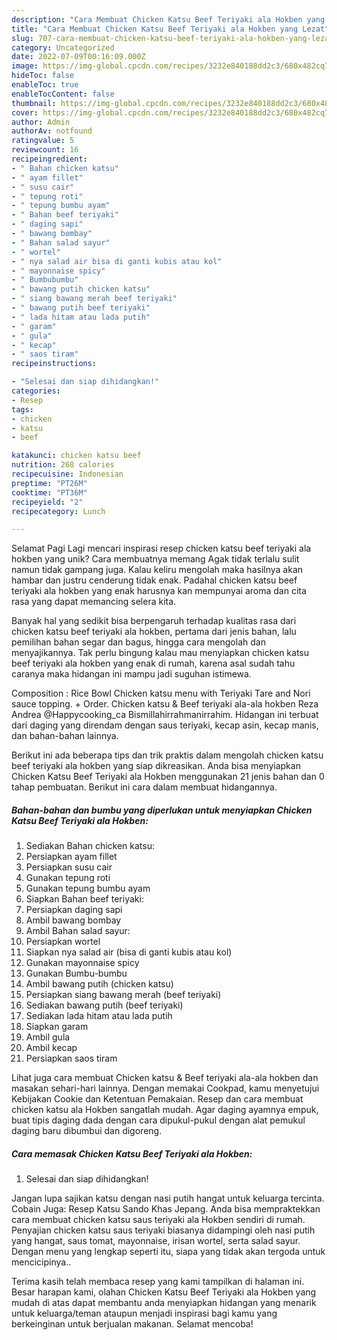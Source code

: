```yaml
---
description: "Cara Membuat Chicken Katsu Beef Teriyaki ala Hokben yang Lezat"
title: "Cara Membuat Chicken Katsu Beef Teriyaki ala Hokben yang Lezat"
slug: 707-cara-membuat-chicken-katsu-beef-teriyaki-ala-hokben-yang-lezat
category: Uncategorized
date: 2022-07-09T00:16:09.000Z
image: https://img-global.cpcdn.com/recipes/3232e840188dd2c3/680x482cq70/chicken-katsu-beef-teriyaki-ala-hokben-foto-resep-utama.jpg
hideToc: false
enableToc: true
enableTocContent: false
thumbnail: https://img-global.cpcdn.com/recipes/3232e840188dd2c3/680x482cq70/chicken-katsu-beef-teriyaki-ala-hokben-foto-resep-utama.jpg
cover: https://img-global.cpcdn.com/recipes/3232e840188dd2c3/680x482cq70/chicken-katsu-beef-teriyaki-ala-hokben-foto-resep-utama.jpg
author: Admin
authorAv: notfound
ratingvalue: 5
reviewcount: 16
recipeingredient:
- " Bahan chicken katsu"
- " ayam fillet"
- " susu cair"
- " tepung roti"
- " tepung bumbu ayam"
- " Bahan beef teriyaki"
- " daging sapi"
- " bawang bombay"
- " Bahan salad sayur"
- " wortel"
- " nya salad air bisa di ganti kubis atau kol"
- " mayonnaise spicy"
- " Bumbubumbu"
- " bawang putih chicken katsu"
- " siang bawang merah beef teriyaki"
- " bawang putih beef teriyaki"
- " lada hitam atau lada putih"
- " garam"
- " gula"
- " kecap"
- " saos tiram"
recipeinstructions:

- "Selesai dan siap dihidangkan!"
categories:
- Resep
tags:
- chicken
- katsu
- beef

katakunci: chicken katsu beef 
nutrition: 268 calories
recipecuisine: Indonesian
preptime: "PT26M"
cooktime: "PT36M"
recipeyield: "2"
recipecategory: Lunch

---
```



Selamat Pagi Lagi mencari inspirasi resep chicken katsu beef teriyaki ala hokben yang unik? Cara membuatnya memang Agak tidak terlalu sulit namun tidak gampang juga. Kalau keliru mengolah maka hasilnya akan hambar dan justru cenderung tidak enak. Padahal chicken katsu beef teriyaki ala hokben yang enak harusnya kan mempunyai aroma dan cita rasa yang dapat memancing selera kita.


Banyak hal yang sedikit bisa berpengaruh terhadap kualitas rasa dari chicken katsu beef teriyaki ala hokben, pertama dari jenis bahan, lalu pemilihan bahan segar dan bagus, hingga cara mengolah dan menyajikannya. Tak perlu bingung kalau mau menyiapkan chicken katsu beef teriyaki ala hokben yang enak di rumah, karena asal sudah tahu caranya maka hidangan ini mampu jadi suguhan istimewa.

Composition : Rice Bowl Chicken katsu menu with Teriyaki Tare and Nori sauce topping. + Order. Chicken katsu &amp; Beef teriyaki ala-ala hokben Reza Andrea @Happycooking_ca Bismillahirrahmanirrahim. Hidangan ini terbuat dari daging yang direndam dengan saus teriyaki, kecap asin, kecap manis, dan bahan-bahan lainnya.


Berikut ini ada beberapa tips dan trik praktis dalam mengolah chicken katsu beef teriyaki ala hokben yang siap dikreasikan. Anda bisa menyiapkan Chicken Katsu Beef Teriyaki ala Hokben menggunakan 21 jenis bahan dan 0 tahap pembuatan. Berikut ini cara dalam membuat hidangannya.

<!--inarticleads1-->

##### Bahan-bahan dan bumbu yang diperlukan untuk menyiapkan Chicken Katsu Beef Teriyaki ala Hokben:

1. Sediakan  Bahan chicken katsu:
1. Persiapkan  ayam fillet
1. Persiapkan  susu cair
1. Gunakan  tepung roti
1. Gunakan  tepung bumbu ayam
1. Siapkan  Bahan beef teriyaki:
1. Persiapkan  daging sapi
1. Ambil  bawang bombay
1. Ambil  Bahan salad sayur:
1. Persiapkan  wortel
1. Siapkan  nya salad air (bisa di ganti kubis atau kol)
1. Gunakan  mayonnaise spicy
1. Gunakan  Bumbu-bumbu
1. Ambil  bawang putih (chicken katsu)
1. Persiapkan  siang bawang merah (beef teriyaki)
1. Sediakan  bawang putih (beef teriyaki)
1. Sediakan  lada hitam atau lada putih
1. Siapkan  garam
1. Ambil  gula
1. Ambil  kecap
1. Persiapkan  saos tiram


Lihat juga cara membuat Chicken katsu &amp; Beef teriyaki ala-ala hokben dan masakan sehari-hari lainnya. Dengan memakai Cookpad, kamu menyetujui Kebijakan Cookie dan Ketentuan Pemakaian. Resep dan cara membuat chicken katsu ala Hokben sangatlah mudah. Agar daging ayamnya empuk, buat tipis daging dada dengan cara dipukul-pukul dengan alat pemukul daging baru dibumbui dan digoreng. 

<!--inarticleads2-->

##### Cara memasak Chicken Katsu Beef Teriyaki ala Hokben:


1. Selesai dan siap dihidangkan!

Jangan lupa sajikan katsu dengan nasi putih hangat untuk keluarga tercinta. Cobain Juga: Resep Katsu Sando Khas Jepang. Anda bisa mempraktekkan cara membuat chicken katsu saus teriyaki ala Hokben sendiri di rumah. Penyajian chicken katsu saus teriyaki biasanya didampingi oleh nasi putih yang hangat, saus tomat, mayonnaise, irisan wortel, serta salad sayur. Dengan menu yang lengkap seperti itu, siapa yang tidak akan tergoda untuk mencicipinya.. 

Terima kasih telah membaca resep yang kami tampilkan di halaman ini. Besar harapan kami, olahan Chicken Katsu Beef Teriyaki ala Hokben yang mudah di atas dapat membantu anda menyiapkan hidangan yang menarik untuk keluarga/teman ataupun menjadi inspirasi bagi kamu yang berkeinginan untuk berjualan makanan. Selamat mencoba!
